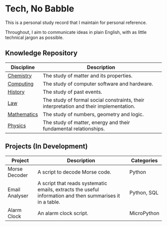 # Tech, No Babble 

This is a personal study record that I maintain for personal reference.

Throughout, I aim to communicate ideas in plain English, with as little technical jargon as possible.

## Knowledge Repository
| Discipline | Description
|---|---|
| [Chemistry](chemistry) | The study of matter and its properties.
| [Computing](computing) | The study of computer software and hardware.
| [History](history) | The study of past events.
| [Law](law) | The study of formal social constraints, their interpretation and their implementation.
| [Mathematics](mathematics) | The study of numbers, geometry and logic.
| [Physics](physics) | The study of matter, energy and their fundamental relationships.

## Projects (In Development)
| Project | Description | Categories |
|---|---|---|
| Morse Decoder | A script to decode Morse code. | Python |
| Email Analyser | A script that reads systematic emails, extracts the useful information and then summarises it in a table. | Python, SQL |
| Alarm Clock | An alarm clock script. | MicroPython | 
